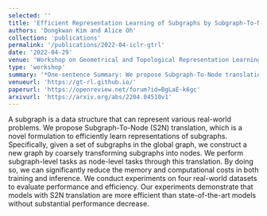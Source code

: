 ```yaml
---
selected: ''
title: 'Efficient Representation Learning of Subgraphs by Subgraph-To-Node Translation'
authors: 'Dongkwan Kim and Alice Oh'
collection: 'publications'
permalink: '/publications/2022-04-iclr-gtrl'
date: '2022-04-29'
venue: 'Workshop on Geometrical and Topological Representation Learning at ICLR (ICLR GTRL)'
type: 'workshop'
summary: '*One-sentence Summary: We propose Subgraph-To-Node translation to efficiently learn representations of subgraphs by coarsely translating subgraphs into nodes.*'
venueurl: 'https://gt-rl.github.io/'
paperurl: 'https://openreview.net/forum?id=BgLaE-k6gc'
arxivurl: 'https://arxiv.org/abs/2204.04510v1'
---
```


A subgraph is a data structure that can represent various real-world problems. We propose Subgraph-To-Node (S2N) translation, which is a novel formulation to efficiently learn representations of subgraphs. Specifically, given a set of subgraphs in the global graph, we construct a new graph by coarsely transforming subgraphs into nodes. We perform subgraph-level tasks as node-level tasks through this translation. By doing so, we can significantly reduce the memory and computational costs in both training and inference. We conduct experiments on four real-world datasets to evaluate performance and efficiency. Our experiments demonstrate that models with S2N translation are more efficient than state-of-the-art models without substantial performance decrease.